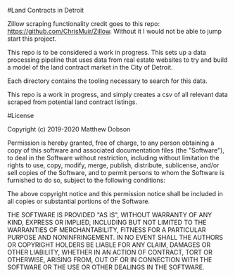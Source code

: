 #Land Contracts in Detroit

Zillow scraping functionality credit goes to this repo: https://github.com/ChrisMuir/Zillow. Without it I would not be able to jump start this project.

This repo is to be considered a work in progress. This sets up a data processing pipeline that uses data from real estate websites to try
and build a model of the land contract market in the City of Detroit.

Each directory contains the tooling necessary to search for this data.

This repo is a work in progress, and simply creates a csv of all relevant data scraped from potential land contract listings.

#License

Copyright (c) 2019-2020 Matthew Dobson

Permission is hereby granted, free of charge, to any person obtaining a copy
of this software and associated documentation files (the "Software"), to deal
in the Software without restriction, including without limitation the rights
to use, copy, modify, merge, publish, distribute, sublicense, and/or sell
copies of the Software, and to permit persons to whom the Software is
furnished to do so, subject to the following conditions:

The above copyright notice and this permission notice shall be included in
all copies or substantial portions of the Software.

THE SOFTWARE IS PROVIDED "AS IS", WITHOUT WARRANTY OF ANY KIND, EXPRESS OR
IMPLIED, INCLUDING BUT NOT LIMITED TO THE WARRANTIES OF MERCHANTABILITY,
FITNESS FOR A PARTICULAR PURPOSE AND NONINFRINGEMENT. IN NO EVENT SHALL THE
AUTHORS OR COPYRIGHT HOLDERS BE LIABLE FOR ANY CLAIM, DAMAGES OR OTHER
LIABILITY, WHETHER IN AN ACTION OF CONTRACT, TORT OR OTHERWISE, ARISING FROM,
OUT OF OR IN CONNECTION WITH THE SOFTWARE OR THE USE OR OTHER DEALINGS IN
THE SOFTWARE.
